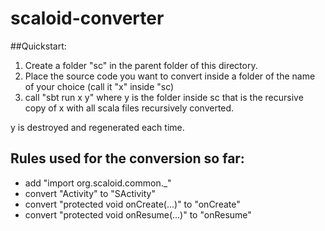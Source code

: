 # scaloid-converter

##Quickstart:

1. Create a folder "sc" in the parent folder of this directory.
2. Place the source code you want to convert inside a folder of the name of your choice (call it "x" inside "sc)
3. call "sbt run x y" where y is the folder inside sc that is the recursive copy of x with all scala files recursively converted.

y is destroyed and regenerated each time.

## Rules used for the conversion so far:

- add "import org.scaloid.common._"
- convert "Activity" to "SActivity"
- convert "protected void onCreate(...)" to "onCreate"
- convert "protected void onResume(...)" to "onResume"

